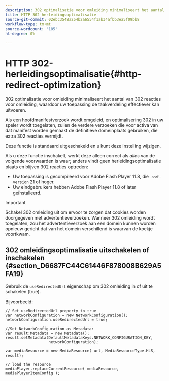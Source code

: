 ```yaml
---
description: 302 optimalisatie voor omleiding minimaliseert het aantal van 302 reacties voor omleiding, waardoor uw toepassing de taakverdeling effectiever kan uitvoeren.
title: HTTP 302-herleidingsoptimalisatie
source-git-commit: 02ebc3548a254b2a6554f1ab34afbb3ea5f09bb8
workflow-type: tm+mt
source-wordcount: '185'
ht-degree: 0%

---
```


# HTTP 302-herleidingsoptimalisatie{#http-redirect-optimization}

302 optimalisatie voor omleiding minimaliseert het aantal van 302 reacties voor omleiding, waardoor uw toepassing de taakverdeling effectiever kan uitvoeren.

Als een hoofdmanifestverzoek wordt omgeleid, en optimalisering 302 in uw speler wordt toegelaten, zullen de verdere verzoeken die voor activa van dat manifest worden gemaakt de definitieve domeinplaats gebruiken, die extra 302 reacties vermijdt.

Deze functie is standaard uitgeschakeld en u kunt deze instelling wijzigen.

Als u deze functie inschakelt, werkt deze alleen correct als *alles* van de volgende voorwaarden is waar; anders vindt geen herleidingsoptimalisatie plaats en blijven 302 reacties optreden:

* Uw toepassing is gecompileerd voor Adobe Flash Player 11.8, die `-swf-version` 21 of hoger.
* Uw eindgebruikers hebben Adobe Flash Player 11.8 of later geïnstalleerd.

>[!IMPORTANT]
>
>Schakel 302 omleiding uit om ervoor te zorgen dat cookies worden doorgegeven met advertentieverzoeken. Wanneer 302 omleiding wordt toegelaten, zou het advertentieverzoek aan een domein kunnen worden opnieuw gericht dat van het domein verschillend is waarvan de koekje voortkwam.

## 302 omleidingsoptimalisatie uitschakelen of inschakelen {#section_D6687FC44C61446F878008B629A5FA19}

Gebruik de `useRedirectedUrl` eigenschap om 302 omleiding in of uit te schakelen (true).

<!--<a id="example_B886777252B745AAB48B1FCC42C97A25"></a>-->

Bijvoorbeeld:

```
// Set useRedirectedUrl property to true 
var networkConfiguration = new NetworkConfiguration(); 
networkConfiguration.useRedirectedUrl = true; 
  
//Set NetworkConfiguration as Metadata: 
var result:Metadata = new Metadata(); 
result.setMetadata(DefaultMetadataKeys.NETWORK_CONFIGURATION_KEY,  
                   networkConfiguration); 
  
var mediaResource = new MediaResource( url, MediaResourceType.HLS, result); 
  
// load the resource 
mediaPlayer.replaceCurrentResource( mediaResource, mediaPlayerItemConfig );
```
